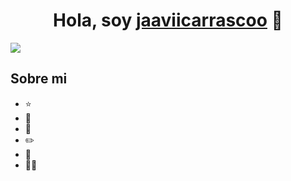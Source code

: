 <div align="center">
    <h1 align="center">Hola, soy <a href="">jaaviicarrascoo</a> 👋</h1>
</div>
<img src="https://i.imgur.com/weNbhGZ.png">

## Sobre mi

- ⭐ 
- 📲 
- 🎥 
- ✏️ 
- 📗 
- 🧑‍🏫 
